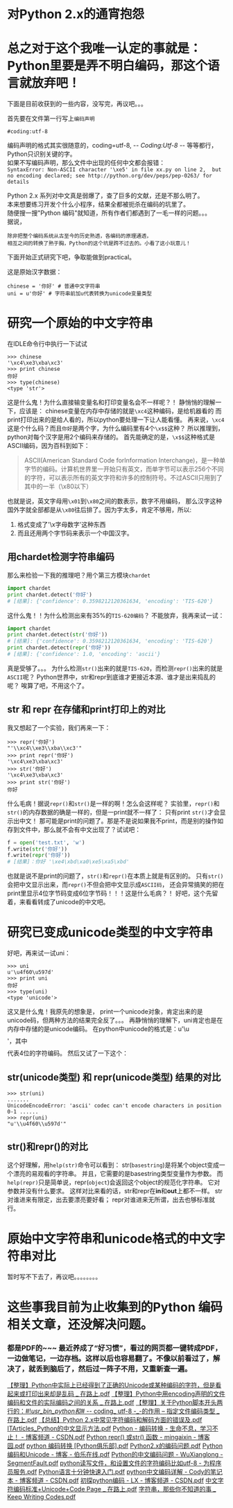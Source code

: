 # 对Python 2.x的通宵抱怨
# 总之对于这个我唯一认定的事就是：Python里要是弄不明白编码，那这个语言就放弃吧！

下面是目前收获到的一些内容，没写完，再议吧。。。

首先要在文件第一行写上`编码声明`

```
#coding:utf-8
```

编码声明的格式其实很随意的，coding=utf-8, -_\- Coding:Utf-8 -_\- 等等都行，  
Python只识别关键的字。  
如果不写编码声明，那么文件中出现的任何中文都会报错：  
`SyntaxError: Non-ASCII character '\xe5' in file xx.py on line 2, 
    but no encoding declared; see http://python.org/dev/peps/pep-0263/ for details`

Python 2.x 系列对中文真是弱爆了，查了巨多的文献，还是不那么明了。  
本来想要练习开发个什么小程序，结果全都被扼杀在编码的坑里了。  
随便搜一搜"Python 编码"就知道，所有作者们都遇到了一毛一样的问题。。。  
据说，

```
除非把整个编码系统从古至今的历史熟透，各编码的原理通透，
相互之间的转换了熟于胸，Python的这个坑是跨不过去的。小看了这小玩意儿！  
```

下面开始正式研究下吧，争取能做到practical。

这是原始汉字数据：

```
chinese = '你好' # 普通中文字符串
uni = u'你好' # 字符串前加u代表转换为unicode变量类型
```
# 研究一个原始的中文字符串

在IDLE命令行中执行一下试试

```
>>> chinese
'\xc4\xe3\xba\xc3'
>>> print chinese
你好
>>> type(chinese)
<type 'str'>
```

这是什么鬼！为什么直接输变量名和打印变量名会不一样呢？！
静悄悄的理解一下，应该是：
chinese变量在内存中存储的就是`\xc4`这种编码，是给机器看的
而print打印出来的是给人看的，所以python要处理一下让人能看懂。
再来说，`\xc4`这是个什么码？而且`你好`是两个字，为什么编码里有4个`\x$$`这种？
所以推理到，python对每个汉字是用2个编码来存储的。
首先能确定的是，`\x$$`这种格式是ASCII编码，因为百科到如下：

> ASCII(American Standard Code forInformation Interchange)，是一种单字节的编码。计算机世界里一开始只有英文，而单字节可以表示256个不同的字符，可以表示所有的英文字符和许多的控制符号。不过ASCII只用到了其中的一半（\x80以下）

也就是说，英文字母用`\x01`到`\x80`之间的数表示，数字不用编码，
那么汉字这种国外字就全部都是从`\x80`往后排了。因为字太多，肯定不够用，所以:
1. 格式变成了'\x字母数字'这种东西
2. 而且还用两个字节码来表示一个中国汉字。
## 用chardet检测字符串编码

那么来检验一下我的推理吧？用个第三方模块`chardet`  

``` python
import chardet
print chardet.detect('你好')
# [结果]: {'confidence': 0.3598212120361634, 'encoding': 'TIS-620'}
```

这什么鬼！！为什么检测出来有35%的`TIS-620编码`？
不能放弃，我再来试一试：

``` python
import chardet
print chardet.detect(str('你好'))
# [结果]: {'confidence': 0.3598212120361634, 'encoding': 'TIS-620'}
print chardet.detect(repr('你好'))
# [结果]: {'confidence': 1.0, 'encoding': 'ascii'}
```

真是受够了。。。
为什么检测`str()`出来的就是`TIS-620`，而检测`repr()`出来的就是`ASCII`呢？
Python世界中，str和repr到底谁才更接近本源、谁才是出来捣乱的呢？
唉算了吧，不用这个了。
## str 和 repr 在存储和print打印上的对比

我又想起了一个实验，我们再来一下：

```
>>> repr('你好')
"'\\xc4\\xe3\\xba\\xc3'"
>>> print repr('你好')
'\xc4\xe3\xba\xc3'
>>> str('你好')
'\xc4\xe3\xba\xc3'
>>> print str('你好')
你好
```

什么毛病！据说`repr()`和`str()`是一样的啊！怎么会这样呢？
实验里，`repr()`和`str()`的内存数据的确是一样的，但是一print就不一样了：
只有print `str()`才会显示出中文！
那可能是print的问题了。那是不是说如果我不print，而是别的操作如存到文件中，那么就不会有中文出现了？试试吧：

``` python
f = open('test.txt', 'w')
f.write(str('你好'))
f.write(repr('你好'))
# [结果]：你好 '\xe4\xbd\xa0\xe5\xa5\xbd'
```

也就是说不是print的问题了，`str()`和`repr()`在本质上就是有区别的。
只有`str()`会把中文显示出来，而`repr()`不但会把中文显示成`ASCII码`，
还会异常搞笑的把在print里显示4位字节码变成6位字节码！！！这是什么毛病？！
好吧，这个先留着，来看看转成了unicode的中文吧。
# 研究已变成unicode类型的中文字符串

好吧，再来试一试uni：

```
>>> uni
u'\u4f60\u597d'
>>> print uni
你好
>>> type(uni)
<type 'unicode'>
```

这又是什么鬼！我原先的想象是，
print一个unicode对象，肯定出来的是unicode码，但两种方法的结果完全反了。。。
再静悄悄的理解下，uni肯定也是在内存中存储的是unicode编码。
在python中unicode的格式是：u'\u$$$$'，其中$$$$代表4位的字符编码。
然后又试了一下这个：
## str(unicode类型) 和 repr(unicode类型) 结果的对比

```
>>> str(uni)
.......
UnicodeEncodeError: 'ascii' codec can't encode characters in position 0-1 ......
>>> repr(uni)
"u'\\u4f60\\u597d'"
```
## str()和repr()的对比

这个好理解，用`help(str)`命令可以看到：
str(`basestring`)是将某个object变成一个漂亮的易观看的字符串。
并且，它需要的是basestring类型变量作为参数。
而`help(repr)`只是简单说，repr(`object`)会返回这个object的规范化字符串。
它对参数并没有什么要求。
这样对比来看的话，str和repr在**in**和**out**上都不一样。
str 对谁进来有限定，出去要漂亮要好看；
repr对谁进来无所谓，出去也够标准就行。
# 原始中文字符串和unicode格式的中文字符串对比

暂时写不下去了，再议吧。。。。。。。。






# 这些事我目前为止收集到的Python 编码相关文章，还没解决问题。

### 都是PDF的~~~ 最近养成了“好习惯”，看过的网页都一键转成PDF，一边做笔记，一边存档。这样以后也容易翻了。不像以前看过了，解决了，就丢到脑后了，然后过一阵子不用，又重新查一遍。

[【整理】Python中实际上已经得到了正确的Unicode或某种编码的字符，但是看起来或打印出来却是乱码 _ 在路上.pdf](https://github.com/solomonxie/solomonxie.github.io/files/55250/Python.Unicode._.pdf)
[【整理】Python中用encoding声明的文件编码和文件的实际编码之间的关系 _ 在路上.pdf](https://github.com/solomonxie/solomonxie.github.io/files/55251/Python.encoding._.pdf)
[【整理】关于Python脚本开头两行的：#!_usr_bin_python和# -_\- coding_ utf-8 -_-的作用 – 指定文件编码类型 _ 在路上.pdf](https://github.com/solomonxie/solomonxie.github.io/files/55254/Python._usr_bin_python.-_-.coding_.utf-8.-_-._.pdf)
[【总结】Python 2.x中常见字符编码和解码方面的错误及.pdf](https://github.com/solomonxie/solomonxie.github.io/files/55252/Python.2.x.pdf)
[ITArticles_Python的中文显示方法.pdf](https://github.com/solomonxie/solomonxie.github.io/files/55253/ITArticles_Python.pdf)
[Python - 编码转换 - 生命不息，学习不止！ - 博客频道 - CSDN.pdf](https://github.com/solomonxie/solomonxie.github.io/files/55255/Python.-.-.-.-.CSDN.pdf)
[Python repr() 或str() 函数 - mingaixin - 博客园.pdf](https://github.com/solomonxie/solomonxie.github.io/files/55256/Python.repr.str.-.mingaixin.-.pdf)
[python 编码转换 [Python俱乐部].pdf](https://github.com/solomonxie/solomonxie.github.io/files/55257/python.Python.pdf)
[Python2.x的编码问题.pdf](https://github.com/solomonxie/solomonxie.github.io/files/55258/Python2.x.pdf)
[Python编码和Unicode - 博客 - 伯乐在线.pdf](https://github.com/solomonxie/solomonxie.github.io/files/55259/Python.Unicode.-.-.pdf)
[Python的中文编码问题 - WuXianglong - SegmentFault.pdf](https://github.com/solomonxie/solomonxie.github.io/files/55260/Python.-.WuXianglong.-.SegmentFault.pdf)
[python读写文件，和设置文件的字符编码比如utf-8 - 为程序员服务.pdf](https://github.com/solomonxie/solomonxie.github.io/files/55261/python.utf-8.-.pdf)
[Python语言十分钟快速入门.pdf](https://github.com/solomonxie/solomonxie.github.io/files/55262/Python.pdf)
[python中文编码详解 - Cody的笔记本 - 博客频道 - CSDN.pdf](https://github.com/solomonxie/solomonxie.github.io/files/55263/python.-.Cody.-.-.CSDN.pdf)
[初探python编码 - LX - 博客频道 - CSDN.pdf](https://github.com/solomonxie/solomonxie.github.io/files/55264/python.-.LX.-.-.CSDN.pdf)
[中文字符编码标准+Unicode+Code Page _ 在路上.pdf](https://github.com/solomonxie/solomonxie.github.io/files/55265/Unicode.Code.Page._.pdf)
[字符串，那些你不知道的事 _ Keep Writing Codes.pdf](https://github.com/solomonxie/solomonxie.github.io/files/55266/_.Keep.Writing.Codes.pdf)



